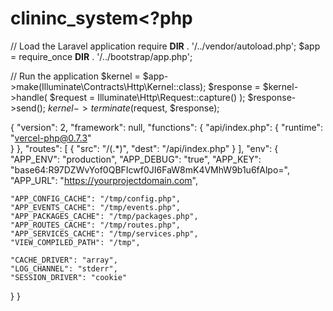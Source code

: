 # clininc_system<?php
// Load the Laravel application
require __DIR__ . '/../vendor/autoload.php';
$app = require_once __DIR__ . '/../bootstrap/app.php';

// Run the application
$kernel = $app->make(Illuminate\Contracts\Http\Kernel::class);
$response = $kernel->handle(
    $request = Illuminate\Http\Request::capture()
);
$response->send();
$kernel->terminate($request, $response);
 
 {
  "version": 2,
  "framework": null,
  "functions": {
    "api/index.php": {
      "runtime": "vercel-php@0.7.3"  
    }
  },
  "routes": [
    {
      "src": "/(.*)",
      "dest": "/api/index.php"
    }
  ],
  "env": {
    "APP_ENV": "production",
    "APP_DEBUG": "true",
    "APP_KEY": "base64:R97DZWvYof0QBFIcwf0JI6FaW8mK4VMhW9b1u6fAlpo=",
    "APP_URL": "https://yourprojectdomain.com",

    "APP_CONFIG_CACHE": "/tmp/config.php",
    "APP_EVENTS_CACHE": "/tmp/events.php",
    "APP_PACKAGES_CACHE": "/tmp/packages.php",
    "APP_ROUTES_CACHE": "/tmp/routes.php",
    "APP_SERVICES_CACHE": "/tmp/services.php",
    "VIEW_COMPILED_PATH": "/tmp",

    "CACHE_DRIVER": "array",
    "LOG_CHANNEL": "stderr",
    "SESSION_DRIVER": "cookie"
  }
}
